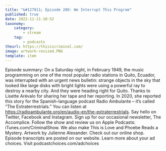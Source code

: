 ```yaml
---
title: "&#127911; Episode 200: We Interrupt This Program"
published: true
date: 2022-11-11-10-52
taxonomy:
    category:
        - stream
    tag:
        - podcasts
theurl: https://thisiscriminal.com/
image: artwork-resized.PNG
template: item
---
```


Episode summary: On a Saturday night, in February 1949, the music programming on one of the most popular radio stations in Quito, Ecuador, was interrupted with an urgent news bulletin: strange objects in the sky that looked like large disks with bright lights were using a powerful ray to destroy a nearby city. And they were heading right for Quito. Thanks to Lisette Ar&eacute;valo for sharing her tape and her reporting. In 2020, she reported this story for the Spanish-language podcast Radio Ambulante &ndash; it&rsquo;s called &ldquo;The Extraterrestrials.&rdquo; You can listen at https://radioambulante.org/en/audio-en/the-extraterrestrials. Say hello on Twitter, Facebook and Instagram. Sign up for our occasional newsletter, The Accomplice. Follow the show and review us on Apple Podcasts: iTunes.com/CriminalShow. We also make This is Love and Phoebe Reads a Mystery. Artwork by Julienne Alexander. Check out our online shop. Episode transcripts are posted on our website. Learn more about your ad choices. Visit podcastchoices.com/adchoices
